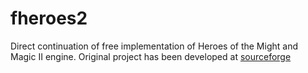 # fheroes2
Direct continuation of free implementation of Heroes of the Might and Magic II engine. Original project has been developed at [sourceforge](https://sourceforge.net/projects/fheroes2/)